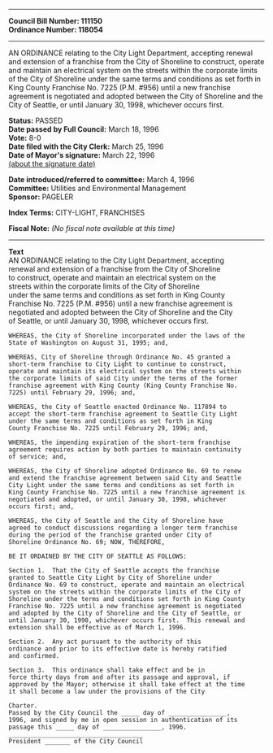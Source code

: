 * * * * *  
  
**Council Bill Number: [](#h0)[](#h2)111150**   
**Ordinance Number: 118054**  
  
* * * * *  
  
AN ORDINANCE relating to the City Light Department, accepting renewal and extension of a franchise from the City of Shoreline to construct, operate and maintain an electrical system on the streets within the corporate limits of the City of Shoreline under the same terms and conditions as set forth in King County Franchise No. 7225 (P.M. \#956) until a new franchise agreement is negotiated and adopted between the City of Shoreline and the City of Seattle, or until January 30, 1998, whichever occurs first.  
  
**Status:** PASSED   
**Date passed by Full Council:** March 18, 1996   
**Vote:** 8-0   
**Date filed with the City Clerk:** March 25, 1996   
**Date of Mayor's signature:** March 22, 1996   
[(about the signature date)](/~public/approvaldate.htm)   
  
  
**Date introduced/referred to committee:** March 4, 1996   
**Committee:** Utilities and Environmental Management   
**Sponsor:** PAGELER   
  
**Index Terms:** CITY-LIGHT, FRANCHISES  
  
**Fiscal Note:** *(No fiscal note available at this time)*  
  
* * * * *  
  
**Text**  
    AN ORDINANCE relating to the City Light Department, accepting  
    renewal and extension of a franchise from the City of Shoreline  
    to construct, operate and maintain an electrical system on the  
    streets within the corporate limits of the City of Shoreline  
    under the same terms and conditions as set forth in King County  
    Franchise No. 7225 (P.M. #956) until a new franchise agreement is  
    negotiated and adopted between the City of Shoreline and the City  
    of Seattle, or until January 30, 1998, whichever occurs first.  
  
    WHEREAS, the City of Shoreline incorporated under the laws of the  
    State of Washington on August 31, 1995; and,  
  
    WHEREAS, City of Shoreline through Ordinance No. 45 granted a  
    short-term franchise to City Light to continue to construct,  
    operate and maintain its electrical system on the streets within  
    the corporate limits of said City under the terms of the former  
    franchise agreement with King County (King County Franchise No.  
    7225) until February 29, 1996; and,  
  
    WHEREAS, the City of Seattle enacted Ordinance No. 117894 to  
    accept the short-term franchise agreement to Seattle City Light  
    under the same terms and conditions as set forth in King  
    County Franchise No. 7225 until February 29, 1996; and,  
  
    WHEREAS, the impending expiration of the short-term franchise  
    agreement requires action by both parties to maintain continuity  
    of service; and,  
  
    WHEREAS, the City of Shoreline adopted Ordinance No. 69 to renew  
    and extend the franchise agreement between said City and Seattle  
    City Light under the same terms and conditions as set forth in  
    King County Franchise No. 7225 until a new franchise agreement is  
    negotiated and adopted, or until January 30, 1998, whichever  
    occurs first; and,  
  
    WHEREAS, the City of Seattle and the City of Shoreline have  
    agreed to conduct discussions regarding a longer term franchise  
    during the period of the franchise granted under City of  
    Shoreline Ordinance No. 69; NOW, THEREFORE,  
  
    BE IT ORDAINED BY THE CITY OF SEATTLE AS FOLLOWS:  
  
    Section 1.  That the City of Seattle accepts the franchise  
    granted to Seattle City Light by City of Shoreline under  
    Ordinance No. 69 to construct, operate and maintain an electrical  
    system on the streets within the corporate limits of the City of  
    Shoreline under the terms and conditions set forth in King County  
    Franchise No. 7225 until a new franchise agreement is negotiated  
    and adopted by the City of Shoreline and the City of Seattle, or  
    until January 30, 1998, whichever occurs first.  This renewal and  
    extension shall be effective as of March 1, 1996.  
  
    Section 2.  Any act pursuant to the authority of this  
    ordinance and prior to its effective date is hereby ratified  
    and confirmed.  
  
    Section 3.  This ordinance shall take effect and be in  
    force thirty days from and after its passage and approval, if  
    approved by the Mayor; otherwise it shall take effect at the time  
    it shall become a law under the provisions of the City  
  
    Charter.  
    Passed by the City Council the _____ day of ________________,  
    1996, and signed by me in open session in authentication of its  
    passage this _____ day of ________________, 1996.  
    _____________________________________  
    President _______ of the City Council  
